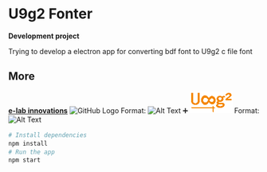 # U9g2 Fonter

**Development project**

Trying to develop a electron app for converting bdf font to U9g2 c file font

## More

**[e-lab innovations](https://e-labinnovations.ml)**
![GitHub Logo](https://e-labinnovations.web.app/images/logo.png)
Format: ![Alt Text](url)
:heavy_plus_sign:
![GitHub Logo](/assets/images/u8g2.png)
Format: ![Alt Text](url)



```bash
# Install dependencies
npm install
# Run the app
npm start
```
